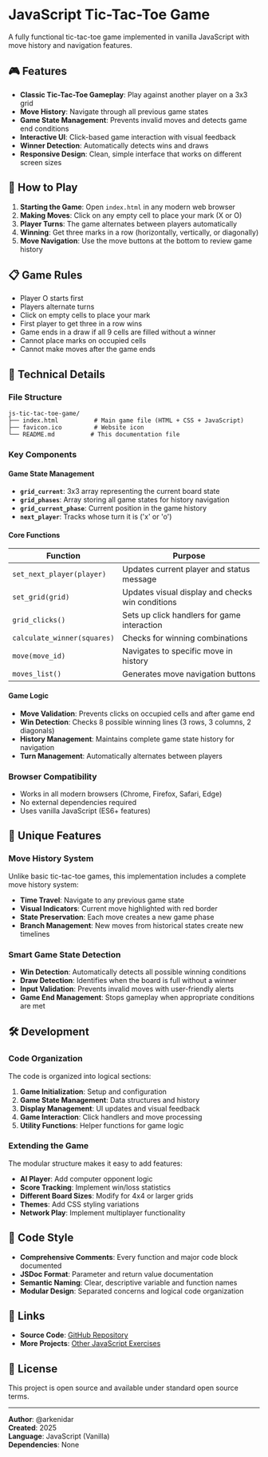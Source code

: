 # JavaScript Tic-Tac-Toe Game

A fully functional tic-tac-toe game implemented in vanilla JavaScript with move history and navigation features.

## 🎮 Features

- **Classic Tic-Tac-Toe Gameplay**: Play against another player on a 3x3 grid
- **Move History**: Navigate through all previous game states
- **Game State Management**: Prevents invalid moves and detects game end conditions
- **Interactive UI**: Click-based game interaction with visual feedback
- **Winner Detection**: Automatically detects wins and draws
- **Responsive Design**: Clean, simple interface that works on different screen sizes

## 🚀 How to Play

1. **Starting the Game**: Open `index.html` in any modern web browser
2. **Making Moves**: Click on any empty cell to place your mark (X or O)
3. **Player Turns**: The game alternates between players automatically
4. **Winning**: Get three marks in a row (horizontally, vertically, or diagonally)
5. **Move Navigation**: Use the move buttons at the bottom to review game history

## 📋 Game Rules

- Player O starts first
- Players alternate turns
- Click on empty cells to place your mark
- First player to get three in a row wins
- Game ends in a draw if all 9 cells are filled without a winner
- Cannot place marks on occupied cells
- Cannot make moves after the game ends

## 🔧 Technical Details

### File Structure

```
js-tic-tac-toe-game/
├── index.html          # Main game file (HTML + CSS + JavaScript)
├── favicon.ico         # Website icon
└── README.md          # This documentation file
```

### Key Components

#### Game State Management

- **`grid_current`**: 3x3 array representing the current board state
- **`grid_phases`**: Array storing all game states for history navigation
- **`grid_current_phase`**: Current position in the game history
- **`next_player`**: Tracks whose turn it is ('x' or 'o')

#### Core Functions

| Function                    | Purpose                                          |
| --------------------------- | ------------------------------------------------ |
| `set_next_player(player)`   | Updates current player and status message        |
| `set_grid(grid)`            | Updates visual display and checks win conditions |
| `grid_clicks()`             | Sets up click handlers for game interaction      |
| `calculate_winner(squares)` | Checks for winning combinations                  |
| `move(move_id)`             | Navigates to specific move in history            |
| `moves_list()`              | Generates move navigation buttons                |

#### Game Logic

- **Move Validation**: Prevents clicks on occupied cells and after game end
- **Win Detection**: Checks 8 possible winning lines (3 rows, 3 columns, 2 diagonals)
- **History Management**: Maintains complete game state history for navigation
- **Turn Management**: Automatically alternates between players

### Browser Compatibility

- Works in all modern browsers (Chrome, Firefox, Safari, Edge)
- No external dependencies required
- Uses vanilla JavaScript (ES6+ features)

## 🎯 Unique Features

### Move History System

Unlike basic tic-tac-toe games, this implementation includes a complete move history system:

- **Time Travel**: Navigate to any previous game state
- **Visual Indicators**: Current move highlighted with red border
- **State Preservation**: Each move creates a new game phase
- **Branch Management**: New moves from historical states create new timelines

### Smart Game State Detection

- **Win Detection**: Automatically detects all possible winning conditions
- **Draw Detection**: Identifies when the board is full without a winner
- **Input Validation**: Prevents invalid moves with user-friendly alerts
- **Game End Management**: Stops gameplay when appropriate conditions are met

## 🛠️ Development

### Code Organization

The code is organized into logical sections:

1. **Game Initialization**: Setup and configuration
2. **Game State Management**: Data structures and history
3. **Display Management**: UI updates and visual feedback
4. **Game Interaction**: Click handlers and move processing
5. **Utility Functions**: Helper functions for game logic

### Extending the Game

The modular structure makes it easy to add features:

- **AI Player**: Add computer opponent logic
- **Score Tracking**: Implement win/loss statistics
- **Different Board Sizes**: Modify for 4x4 or larger grids
- **Themes**: Add CSS styling variations
- **Network Play**: Implement multiplayer functionality

## 📝 Code Style

- **Comprehensive Comments**: Every function and major code block documented
- **JSDoc Format**: Parameter and return value documentation
- **Semantic Naming**: Clear, descriptive variable and function names
- **Modular Design**: Separated concerns and logical code organization

## 🔗 Links

- **Source Code**: [GitHub Repository](https://github.com/arkenidar/js-tic-tac-toe-game)
- **More Projects**: [Other JavaScript Exercises](https://arkenidar.github.io/exercises_in_js_html/)

## 📄 License

This project is open source and available under standard open source terms.

---

**Author**: @arkenidar  
**Created**: 2025  
**Language**: JavaScript (Vanilla)  
**Dependencies**: None
